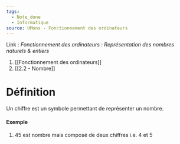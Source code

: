 ```yaml
---
tags:
  - Note_done
  - Informatique
source: UMons - Fonctionnement des ordinateurs
---
```


Link :
_Fonctionnement des ordinateurs : Représentation des nombres naturels & entiers_
1. [[Fonctionnement des ordinateurs]]
2. [[2.2 - Nombre]]

# Définition
Un chiffre est un symbole permettant de représenter un nombre.

#### Exemple
1. 45 est nombre mais composé de deux chiffres i.e. 4 et 5